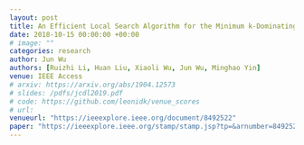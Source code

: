 ```yaml
---
layout: post
title: An Efficient Local Search Algorithm for the Minimum k-Dominating Set Problem
date: 2018-10-15 00:00:00 +00:00
# image: ""
categories: research
author: Jun Wu
authors: [Ruizhi Li, Huan Liu, Xiaoli Wu, Jun Wu, Minghao Yin]
venue: IEEE Access
# arxiv: https://arxiv.org/abs/1904.12573
# slides: /pdfs/jcdl2019.pdf
# code: https://github.com/leonidk/venue_scores
# url: 
venueurl: "https://ieeexplore.ieee.org/document/8492522"
paper: "https://ieeexplore.ieee.org/stamp/stamp.jsp?tp=&arnumber=8492522"
---
```

